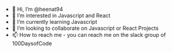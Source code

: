 - 👋 Hi, I’m @heenat94
- 👀 I’m interested in Javascript and React
- 🌱 I’m currently learning Javascript
- 💞️ I’m looking to collaborate on Javascript or React Projects
- 📫 How to reach me - you can reach me on the slack group of 100DaysofCode

<!---
heenat94/heenat94 is a ✨ special ✨ repository because its `README.md` (this file) appears on your GitHub profile.
You can click the Preview link to take a look at your changes.
--->
